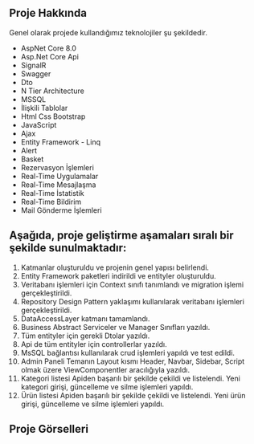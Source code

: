 <h2>Proje Hakkında</h2>
<p>
  Genel olarak projede kullandığımız teknolojiler şu şekildedir.
  <ul>
    <li>AspNet Core 8.0</li>
    <li>Asp.Net Core Api</li>
    <li>SignalR</li>
    <li>Swagger</li>
    <li>Dto</li>
    <li>N Tier Architecture</li>
    <li>MSSQL</li>
    <li>İlişkili Tablolar</li>
    <li>Html Css Bootstrap</li>
    <li>JavaScript</li>
    <li>Ajax</li>
    <li>Entity Framework - Linq</li>
    <li>Alert</li>
    <li>Basket</li>
    <li>Rezervasyon İşlemleri</li>
    <li>Real-Time Uygulamalar</li>
    <li>Real-Time Mesajlaşma</li>
    <li>Real-Time İstatistik</li>
    <li>Real-Time Bildirim</li>
    <li>Mail Gönderme İşlemleri</li>
  </ul>
<h2>Aşağıda, proje geliştirme aşamaları sıralı bir şekilde sunulmaktadır:</h2>
<ol>
  <li>Katmanlar oluşturuldu ve projenin genel yapısı belirlendi.</li>
  <li>Entity Framework paketleri indirildi ve entityler oluşturuldu.</li>
  <li>Veritabanı işlemleri için Context sınıfı tanımlandı ve migration işlemi gerçekleştirildi.</li>
  <li>Repository Design Pattern yaklaşımı kullanılarak veritabanı işlemleri gerçekleştirildi.</li>
  <li>DataAccessLayer katmanı tamamlandı.</li>
  <li>Business Abstract Serviceler ve Manager Sınıfları yazıldı.</li>
  <li>Tüm entityler için gerekli Dtolar yazıldı.</li>
  <li>Api de tüm entityler için controllerlar yazıldı. </li>
  <li>MsSQL bağlantısı kullanılarak crud işlemleri yapıldı ve test edildi.</li>
  <li>Admin Paneli Temanın Layout kısmı Header, Navbar, Sidebar, Script olmak üzere ViewComponentler aracılığıyla yazıldı.</li>
  <li>Kategori listesi Apiden başarılı bir şekilde çekildi ve listelendi. Yeni kategori girişi, güncelleme ve silme işlemleri yapıldı.</li>
  <li>Ürün listesi Apiden başarılı bir şekilde çekildi ve listelendi. Yeni ürün girişi, güncelleme ve silme işlemleri yapıldı.</li>
</ol>
<h2>Proje Görselleri</h2>
